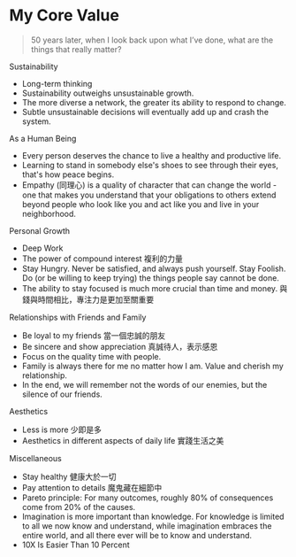 # My Core Value

>  50 years later, when I look back upon what I’ve done, what are the things that really matter?

Sustainability
- Long-term thinking
- Sustainability outweighs unsustainable growth.
- The more diverse a network, the greater its ability to respond to change. 
- Subtle unsustainable decisions will eventually add up and crash the system.

As a Human Being
- Every person deserves the chance to live a healthy and productive life.
- Learning to stand in somebody else's shoes to see through their eyes, that's how peace begins.
- Empathy (同理心) is a quality of character that can change the world - one that makes you understand that your obligations to others extend beyond people who look like you and act like you and live in your neighborhood.

Personal Growth 
- Deep Work
- The power of compound interest 複利的力量
- Stay Hungry. Never be satisfied, and always push yourself. Stay Foolish. Do (or be willing to keep trying) the things people say cannot be done.
- The ability to stay focused is much more crucial than time and money. 與錢與時間相比，專注力是更加至關重要

Relationships with Friends and Family
- Be loyal to my friends 當一個忠誠的朋友
- Be sincere and show appreciation 真誠待人，表示感恩
- Focus on the quality time with people. 
- Family is always there for me no matter how I am. Value and cherish my relationship. 
- In the end, we will remember not the words of our enemies, but the silence of our friends.

Aesthetics
- Less is more 少即是多
- Aesthetics in different aspects of daily life 實踐生活之美

Miscellaneous
- Stay healthy 健康大於一切
- Pay attention to details 魔鬼藏在細節中
- Pareto principle: For many outcomes, roughly 80% of consequences come from 20% of the causes.
- Imagination is more important than knowledge. For knowledge is limited to all we now know and understand, while imagination embraces the entire world, and all there ever will be to know and understand.
- 10X Is Easier Than 10 Percent
